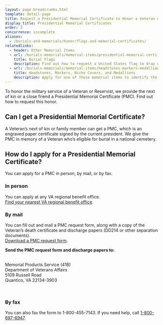 ```yaml
---
layout: page-breadcrumbs.html
template: detail-page
title: Request a Presidential Memorial Certificate to Honor a Veteran or Reservist
display_title: Presidential Memorial Certificates
order: 3
concurrence: incomplete
aliases:
  - /burials-and-memorials/honor/flags-and-memorial-certificates/
relatedlinks:
  - header: Other Memorial Items
  - url: /burials-memorials/memorial-items/presidential-memorial-certificates/
    title: Burial Flags
    description: Find out how to request a United States flag to drap on the casket (or coffin) or to place with the urn of a Veteran or Reservist.
  - url: /burials-memorials/memorial-items/headstones-markers-medallions/
    title: Headstones, Markers, Niche Covers, and Medallions
    description: Apply for one of these memorial items to identify the place of burial of a Veteran or eligible spouse or other family member.
---
```


<div class="va-introtext">

To honor the military service of a Veteran or Reservist, we provide the next of kin or a close friend a Presidential Memorial Certificate (PMC). Find out how to request this honor.

</div>

<div class="feature">

## Can I get a Presidential Memorial Certificate?

A Veteran’s next of kin or family member can get a PMC, which is an engraved paper certificate signed by the current president. We give the PMC in memory of a Veteran who’s eligible for burial in a national cemetery.

</div>

## How do I apply for a Presidential Memorial Certificate?

You can apply for a PMC in person, by mail, or by fax.

### In person

You can apply at any VA regional benefit office.<br>
[Find your nearest VA regional benefit office](/facilities).

### By mail

You can fill out and mail a PMC request form, along with a copy of the Veteran’s death certificate and discharge papers (DD214 or other separation documents). <br>
[Download a PMC request form](https://www.va.gov/vaforms/va/pdf/VA40-0247.pdf).

**Send the PMC request form and discharge papers to:**
<br><br>
<p class="va-address-block">
    Memorial Products Service (41B)<br>
    Department of Veterans Affairs<br>
    5109 Russell Road<br>
    Quantico, VA 22134-3903<br>
</p>
<br>

### By fax
You can also fax the form to 1-800-455-7143. If you need help, call <a href="tel:+18006976947">1-800-697-6947</a>.
</div>
